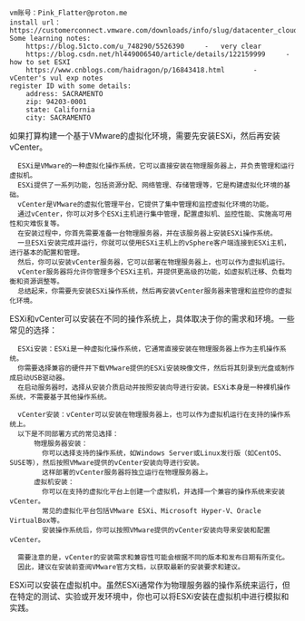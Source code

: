     vm账号：Pink_Flatter@proton.me
    install url：https://customerconnect.vmware.com/downloads/info/slug/datacenter_cloud_infrastructure/vmware_vsphere/7_0
    Some learning notes:
        https://blog.51cto.com/u_748290/5526390     -   very clear
        https://blog.csdn.net/hl449006540/article/details/122159999     -   how to set ESXI
        https://www.cnblogs.com/haidragon/p/16843418.html       -   vCenter's vul exp notes
    register ID with some details:
        address: SACRAMENTO
        zip: 94203-0001
        state: California
        city: SACRAMENTO
        
如果打算构建一个基于VMware的虚拟化环境，需要先安装ESXi，然后再安装vCenter。

      ESXi是VMware的一种虚拟化操作系统，它可以直接安装在物理服务器上，并负责管理和运行虚拟机。
      ESXi提供了一系列功能，包括资源分配、网络管理、存储管理等，它是构建虚拟化环境的基础。
      vCenter是VMware的虚拟化管理平台，它提供了集中管理和监控虚拟化环境的功能。
      通过vCenter，你可以对多个ESXi主机进行集中管理，配置虚拟机、监控性能、实施高可用性和灾难恢复等。
      在安装过程中，你首先需要准备一台物理服务器，并在该服务器上安装ESXi操作系统。
      一旦ESXi安装完成并运行，你就可以使用ESXi主机上的vSphere客户端连接到ESXi主机，进行基本的配置和管理。
      然后，你可以安装vCenter服务器，它可以部署在物理服务器上，也可以作为虚拟机运行。
      vCenter服务器将允许你管理多个ESXi主机，并提供更高级的功能，如虚拟机迁移、负载均衡和资源调整等。
      总结起来，你需要先安装ESXi操作系统，然后再安装vCenter服务器来管理和监控你的虚拟化环境。

  
ESXi和vCenter可以安装在不同的操作系统上，具体取决于你的需求和环境。一些常见的选择：
  
      ESXi安装：ESXi是一种虚拟化操作系统，它通常直接安装在物理服务器上作为主机操作系统。
      你需要选择兼容的硬件并下载VMware提供的ESXi安装映像文件，然后将其刻录到光盘或制作成启动USB驱动器。
      在启动服务器时，选择从安装介质启动并按照安装向导进行安装。ESXi本身是一种裸机操作系统，不需要基于其他操作系统。

      vCenter安装：vCenter可以安装在物理服务器上，也可以作为虚拟机运行在支持的操作系统上。
      以下是不同部署方式的常见选择：
          物理服务器安装：
            你可以选择支持的操作系统，如Windows Server或Linux发行版（如CentOS、SUSE等），然后按照VMware提供的vCenter安装向导进行安装。
            这样部署的vCenter服务器将独立运行在物理服务器上。
          虚拟机安装：
            你可以在支持的虚拟化平台上创建一个虚拟机，并选择一个兼容的操作系统来安装vCenter。
            常见的虚拟化平台包括VMware ESXi、Microsoft Hyper-V、Oracle VirtualBox等。
            安装操作系统后，你可以按照VMware提供的vCenter安装向导来安装和配置vCenter。

      需要注意的是，vCenter的安装需求和兼容性可能会根据不同的版本和发布日期有所变化。
      因此，建议在安装前查阅VMware官方文档，以获取最新的安装要求和建议。
  
ESXi可以安装在虚拟机中。虽然ESXi通常作为物理服务器的操作系统来运行，但在特定的测试、实验或开发环境中，你也可以将ESXi安装在虚拟机中进行模拟和实践。
